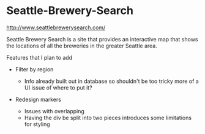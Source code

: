 # Seattle-Brewery-Search

http://www.seattlebrewerysearch.com/

Seattle Brewery Search is a site that provides an interactive map that shows the locations of all the breweries in the greater Seattle area.

Features that I plan to add

-   Filter by region

    -   Info already built out in database so shouldn't be too tricky more of a UI issue of where to put it?

-   Redesign markers
    -   Issues with overlapping
    -   Having the div be split into two pieces introduces some limitations for styling
